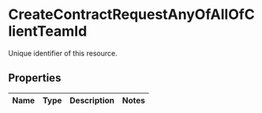 

# CreateContractRequestAnyOfAllOfClientTeamId

Unique identifier of this resource.

## Properties

| Name | Type | Description | Notes |
|------------ | ------------- | ------------- | -------------|



